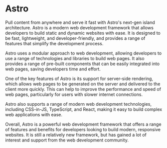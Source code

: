 # Astro
Pull content from anywhere and serve it fast with Astro's next-gen island architecture. Astro is a modern web development framework that allows developers to build static and dynamic websites with ease. It is designed to be fast, lightweight, and developer-friendly, and provides a range of features that simplify the development process.

Astro uses a modular approach to web development, allowing developers to use a range of technologies and libraries to build web pages. It also provides a range of pre-built components that can be easily integrated into web pages, saving developers time and effort.

One of the key features of Astro is its support for server-side rendering, which allows web pages to be generated on the server and delivered to the client more quickly. This can help to improve the performance and speed of web pages, particularly for users with slower internet connections.

Astro also supports a range of modern web development technologies, including CSS-in-JS, TypeScript, and React, making it easy to build complex web applications with ease.

Overall, Astro is a powerful web development framework that offers a range of features and benefits for developers looking to build modern, responsive websites. It is still a relatively new framework, but has gained a lot of interest and support from the web development community.
